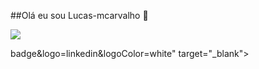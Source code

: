 ##Olá eu sou Lucas-mcarvalho 👋

<!--

- 🌱 Estou estudando java com spring-boot e html com css .
- Atualmente estou fazendo Ciência da computação na UFT.
-->
<div> 
  <a href="https://github.com/lucas-mcarvalho" target="_blank"><img src="https://img.shields.io/badge/YouTube-FF0000?style=for-the-badge&logo=youtube&logoColor=white" target="_blank"></a>

badge&logo=linkedin&logoColor=white" target="_blank"></a> 
  
